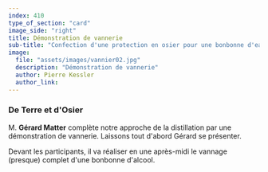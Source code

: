 ```yaml
---
index: 410
type_of_section: "card"
image_side: "right"
title: Démonstration de vannerie
sub-title: "Confection d'une protection en osier pour une bonbonne d'eau de vie"
image:
  file: "assets/images/vannier02.jpg"
  description: "Démonstration de vannerie"
  author: Pierre Kessler
  author_link: 
---
```

### De Terre et d'Osier ###   
M. **Gérard Matter** complète notre approche de la distillation par une démonstration de vannerie. Laissons tout d'abord <span class="soundcite" data-url="assets/sons/presentation_vannier.mp3" data-start="0" data-end="110000" data-plays="1">Gérard se présenter</span>.

Devant les participants, il va réaliser en une après-midi le <span class="soundcite" data-url="assets/sons/vannier_bonbonne.mp3" data-start="0" data-end="110000" data-plays="1">vannage</span> (presque) complet d'une bonbonne d'alcool.